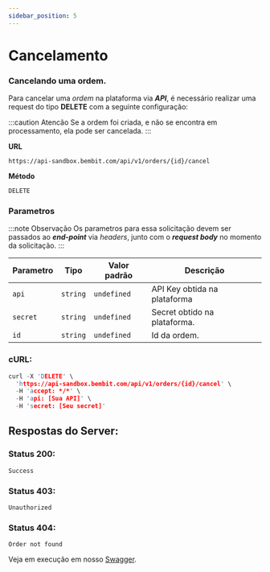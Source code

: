 ```yaml
---
sidebar_position: 5
---
```


# Cancelamento

### Cancelando uma ordem.

Para cancelar uma _ordem_ na plataforma via **_API_**, é necessário realizar uma request do tipo **DELETE** com a seguinte configuração:

:::caution Atencão
Se a ordem foi criada, e não se encontra em processamento, ela pode ser cancelada.
:::

**URL**

```
https://api-sandbox.bembit.com/api/v1/orders/{id}/cancel
```

**Método**

```
DELETE
```

### Parametros

:::note Observação
Os parametros para essa solicitação devem ser passados ao **_end-point_** via _headers_, junto com o **_request body_** no momento da solicitação.
:::

| Parametro | Tipo     | Valor padrão | Descrição                    |
| --------- | -------- | ------------ | ---------------------------- |
| `api`     | `string` | `undefined`  | API Key obtida na plataforma |
| `secret`  | `string` | `undefined`  | Secret obtido na plataforma. |
| `id`      | `string` | `undefined`  | Id da ordem.                 |

### cURL:

```c
curl -X 'DELETE' \
  'https://api-sandbox.bembit.com/api/v1/orders/{id}/cancel' \
  -H 'accept: */*' \
  -H 'api: [Sua API]' \
  -H 'secret: [Seu secret]'
```

## Respostas do Server:

### Status 200:

    Success

### Status 403:

    Unauthorized

### Status 404:

    Order not found

Veja em execução em nosso [Swagger](https://api.bembit.com/docs/#/Orders/delete_orders__id__cancel).
